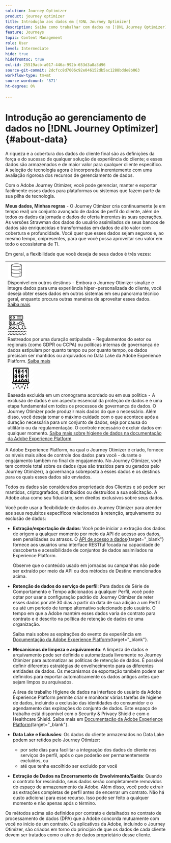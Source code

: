 ```yaml
---
solution: Journey Optimizer
product: journey optimizer
title: Introdução aos dados em [!DNL Journey Optimizer]
description: Saiba como trabalhar com dados no [!DNL Journey Optimizer]
feature: Journeys
topic: Content Management
role: User
level: Intermediate
hide: true
hidefromtoc: true
exl-id: 25519acb-a017-446a-992b-653d3a8a3d96
source-git-commit: 2dcfcc8d7006c92e046152db5ac1288bdde8b063
workflow-type: tm+mt
source-wordcount: '871'
ht-degree: 0%

---
```


# Introdução ao gerenciamento de dados no [!DNL Journey Optimizer] {#about-data}

A riqueza e a cobertura dos dados do cliente final são as definições da força e do sucesso de qualquer solução de experiência do cliente; e esses dados são armazenados e de maior valor para qualquer cliente específico. A seleção de tecnologia agora é incorporada inerentemente com uma avaliação rigorosa dos recursos de gerenciamento de dados.

Com o Adobe Journey Otimizer, você pode gerenciar, manter e exportar facilmente esses dados para plataformas ou sistemas que fazem parte da sua pilha de tecnologia.

**Meus dados, Minhas regras** - O Journey Otimizer cria continuamente (e em tempo real) um conjunto avançado de dados de perfil do cliente, além de todos os dados da jornada e dados de oferta inerentes às suas operações. As versões Strawman dos dados do usuário assimilados de seus bancos de dados são enriquecidas e transformadas em dados de alto valor com cobertura e profundidade. Você quer que esses dados sejam seguros e, ao mesmo tempo, onipresentes, para que você possa aproveitar seu valor em todo o ecossistema de TI.

Em geral, a flexibilidade que você deseja de seus dados é três vezes:


<table style="table-layout:fixed">
<tr style="border: 0;">
  <td>
    <div><img alt="destinos" src="assets/do-not-localize/dest.png" /> 
    <br>Disponível em outros destinos - Embora o Journey Otimizer sinalize e integre dados para uma experiência hiper-personalizada do cliente, você deseja obter esses dados em outros sistemas em seu panorama técnico geral, enquanto procura outras maneiras de aproveitar esses dados.
    <div>
     <a href="../start/ajo-integrations.md">Saiba mais</a></div>
    </div>
    <br>
  </td>
</tr>
  <td>
    <div><img alt="retenção" src="assets/do-not-localize/retention.png" />  
    <br>Rastreados por uma duração estipulada - Regulamentos do setor ou regionais (como GDPR ou CCPA) ou políticas internas de governança de dados estipulam por quanto tempo ou por quanto tempo, os dados precisam ser mantidos ou arquivados no Data Lake da Adobe Experience Platform. <a href="../privacy/get-started-privacy.md">Saiba mais</a></div>
  </td>
</tr>
<tr style="border: 0;">
  <td>
    <div><img alt="política" src="assets/do-not-localize/policy.png" /> 
    <br>Baseada excluída em um cronograma acordado ou em sua política - A exclusão de dados é um aspecto essencial da proteção de dados e é uma etapa fundamental em todos os processos de governança de dados. O Journey Otimizer pode produzir mais dados do que o necessário. Além disso, você deseja tomar o máximo cuidado com o que acontece após a duração necessária para um conjunto de dados, seja por causa do utilitário ou da regulamentação. O controle necessário é excluir dados em qualquer momento. <a href="https://experienceleague.adobe.com/docs/experience-platform/hygiene/ui/overview.html">Saiba mais sobre higiene de dados na documentação da Adobe Experience Platform</a></div>
  </td>
</tr>
</table>

A Adobe Experience Platform, na qual o Journey Otimizer é criado, fornece os níveis mais altos de controle dos dados para você - durante o engajamento também no final do engajamento. No Journey Otimizer, você tem controle total sobre os dados (que são trazidos para ou gerados pelo Journey Otimizer), a governança sobreposta a esses dados e os destinos para os quais esses dados são enviados.

Todos os dados são considerados propriedade dos Clientes e só podem ser mantidos, criptografados, distribuídos ou destruídos a sua solicitação. A Adobe atua como seu fiduciário, sem direitos exclusivos sobre seus dados.

Você pode usar a flexibilidade de dados do Journey Otimizer para atender aos seus requisitos específicos relacionados à retenção, arquivamento ou exclusão de dados:

* **Extração/exportação de dados**: Você pode iniciar a extração dos dados de origem a qualquer momento por meio da API de acesso aos dados, sem penalidades ou atrasos. O [API de acesso a dados](https://experienceleague.adobe.com/docs/experience-platform/data-access/api.html){target=&quot;_blank&quot;} fornece aos usuários uma interface RESTful focada na capacidade de descoberta e acessibilidade de conjuntos de dados assimilados na Experience Platform. <!--In the future (on roadmap), you can use file-based destinations to export and migrate log data from Adobe Journey Optimizer. -->

   Observe que o conteúdo usado em jornadas ou campanhas não pode ser extraído por meio da API ou dos métodos de Destino mencionados acima.

* **Retenção de dados do serviço de perfil**: Para dados de Série de Comportamento e Tempo adicionados a qualquer Perfil, você pode optar por usar a configuração padrão do Journey Otimizer de reter esses dados por até 30 dias a partir da data de sua adição a um Perfil ou até um período de tempo alternativo selecionado pelo usuário. O tempo em que a Adobe mantém esses dados varia de contrato para contrato e é descrito na política de retenção de dados de uma organização.

   Saiba mais sobre as expirações do evento de experiência em [Documentação da Adobe Experience Platform](https://experienceleague.adobe.com/docs/experience-platform/profile/event-expirations.html){target=&quot;_blank&quot;}.

* **Mecanismos de limpeza e arquivamento**: A limpeza de dados e arquivamento pode ser definida e automatizada livremente no Journey Otimizer para automatizar as políticas de retenção de dados. É possível definir diferentes estratégias de envelhecimento para as diferentes entidades de dados. Os mecanismos de exportação também podem ser definidos para exportar automaticamente os dados antigos antes que sejam limpos ou arquivados.

   A área de trabalho Higiene de dados na interface do usuário da Adobe Experience Platform permite criar e monitorar várias tarefas de higiene de dados, incluindo a exclusão das identidades do consumidor e o agendamento das expirações do conjunto de dados. Este espaço de trabalho está disponível com o Security &amp; Privacy Shield e com o Healthcare Shield. Saiba mais em [Documentação da Adobe Experience Platform](https://experienceleague.adobe.com/docs/experience-platform/hygiene/ui/overview.html){target=&quot;_blank&quot;}.

* **Data Lake e Exclusões**: Os dados do cliente armazenados no Data Lake podem ser retidos pelo Journey Otimizer:

   * por sete dias para facilitar a integração dos dados do cliente nos serviços de perfil, após o que poderão ser permanentemente excluídos, ou
   * até que tenha escolhido ser excluído por você


* **Extração de Dados na Encerramento do Envolvimento/Saída**: Quando o contrato for rescindido, seus dados serão completamente removidos do espaço de armazenamento da Adobe. Além disso, você pode extrair as extrações completas de perfil antes de encerrar um contrato. Não há custo adicional para esse recurso. Isso pode ser feito a qualquer momento e não apenas após o término.

Os métodos acima são definidos por contrato e detalhados no contrato de processamento de dados (DPA) que a Adobe concorda mutuamente com você no início de um contrato. Os aplicativos da Adobe, incluindo o Journey Otimizer, são criados em torno do princípio de que os dados de cada cliente devem ser tratados como o ativo de dados proprietário desse cliente.
